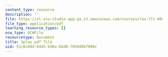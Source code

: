 ```yaml
---
content_type: resource
description: ''
file: https://ol-ocw-studio-app-qa.s3.amazonaws.com/courses/res-tll-004-stem-concept-videos-fall-2013/51c6c84d64d5b98abbd07850d6bf896c_jwfeVqhqEB8.pdf
file_type: application/pdf
learning_resource_types: []
ocw_type: OCWFile
resourcetype: Document
title: 3play pdf file
uid: 51c6c84d-64d5-b98a-bbd0-7850d6bf896c
---
```

